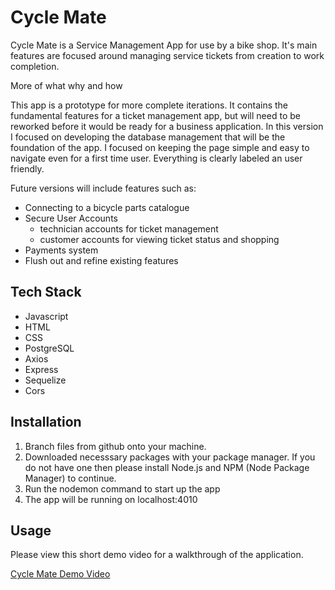 # Cycle Mate

Cycle Mate is a Service Management App for use by a bike shop. It's main features are focused around managing service tickets from creation to work completion.

More of what why and how

This app is a prototype for more complete iterations. It contains the fundamental features for a ticket management app, but will need to be reworked before it would be ready for a business application. In this version I focused on developing the database management that will be the foundation of the app. I focused on keeping the page simple and easy to navigate even for a first time user. Everything is clearly labeled an user friendly.

Future versions will include features such as:
- Connecting to a bicycle parts catalogue
- Secure User Accounts
    - technician accounts for ticket management
    - customer accounts for viewing ticket status and shopping
- Payments system
- Flush out and refine existing features

## Tech Stack

- Javascript
- HTML
- CSS
- PostgreSQL
- Axios
- Express
- Sequelize
- Cors

## Installation
1. Branch files from github onto your machine.
2. Downloaded necesssary packages with your package manager. If you do not have one then please install Node.js and NPM (Node Package Manager) to continue.
3. Run the nodemon command to start up the app
4. The app will be running on localhost:4010

## Usage
Please view this short demo video for a walkthrough of the application.

[Cycle Mate Demo Video](https://clipchamp.com/watch/Qu9ZitLVEID)

